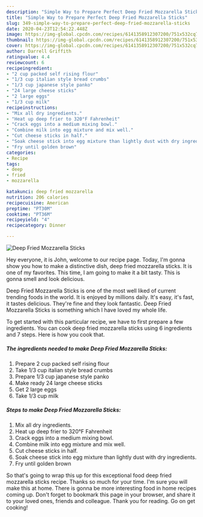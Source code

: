 ```yaml
---
description: "Simple Way to Prepare Perfect Deep Fried Mozzarella Sticks"
title: "Simple Way to Prepare Perfect Deep Fried Mozzarella Sticks"
slug: 349-simple-way-to-prepare-perfect-deep-fried-mozzarella-sticks
date: 2020-04-23T12:54:22.448Z
image: https://img-global.cpcdn.com/recipes/6141358912307200/751x532cq70/deep-fried-mozzarella-sticks-recipe-main-photo.jpg
thumbnail: https://img-global.cpcdn.com/recipes/6141358912307200/751x532cq70/deep-fried-mozzarella-sticks-recipe-main-photo.jpg
cover: https://img-global.cpcdn.com/recipes/6141358912307200/751x532cq70/deep-fried-mozzarella-sticks-recipe-main-photo.jpg
author: Darrell Griffith
ratingvalue: 4.4
reviewcount: 6
recipeingredient:
- "2 cup packed self rising flour"
- "1/3 cup italian style bread crumbs"
- "1/3 cup japanese style panko"
- "24 large cheese sticks"
- "2 large eggs"
- "1/3 cup milk"
recipeinstructions:
- "Mix all dry ingredients."
- "Heat up deep frier to 320°F Fahrenheit"
- "Crack eggs into a medium mixing bowl."
- "Combine milk into egg mixture and mix well."
- "Cut cheese sticks in half."
- "Soak cheese stick into egg mixture than lightly dust with dry ingredients."
- "Fry until golden brown"
categories:
- Recipe
tags:
- deep
- fried
- mozzarella

katakunci: deep fried mozzarella 
nutrition: 206 calories
recipecuisine: American
preptime: "PT30M"
cooktime: "PT36M"
recipeyield: "4"
recipecategory: Dinner

---
```



![Deep Fried Mozzarella Sticks](https://img-global.cpcdn.com/recipes/6141358912307200/751x532cq70/deep-fried-mozzarella-sticks-recipe-main-photo.jpg)

Hey everyone, it is John, welcome to our recipe page. Today, I'm gonna show you how to make a distinctive dish, deep fried mozzarella sticks. It is one of my favorites. This time, I am going to make it a bit tasty. This is gonna smell and look delicious.

Deep Fried Mozzarella Sticks is one of the most well liked of current trending foods in the world. It is enjoyed by millions daily. It's easy, it's fast, it tastes delicious. They're fine and they look fantastic. Deep Fried Mozzarella Sticks is something which I have loved my whole life.




To get started with this particular recipe, we have to first prepare a few ingredients. You can cook deep fried mozzarella sticks using 6 ingredients and 7 steps. Here is how you cook that.

<!--inarticleads1-->

##### The ingredients needed to make Deep Fried Mozzarella Sticks:

1. Prepare 2 cup packed self rising flour
1. Take 1/3 cup italian style bread crumbs
1. Prepare 1/3 cup japanese style panko
1. Make ready 24 large cheese sticks
1. Get 2 large eggs
1. Take 1/3 cup milk




<!--inarticleads2-->

##### Steps to make Deep Fried Mozzarella Sticks:

1. Mix all dry ingredients.
1. Heat up deep frier to 320°F Fahrenheit
1. Crack eggs into a medium mixing bowl.
1. Combine milk into egg mixture and mix well.
1. Cut cheese sticks in half.
1. Soak cheese stick into egg mixture than lightly dust with dry ingredients.
1. Fry until golden brown




So that's going to wrap this up for this exceptional food deep fried mozzarella sticks recipe. Thanks so much for your time. I'm sure you will make this at home. There is gonna be more interesting food in home recipes coming up. Don't forget to bookmark this page in your browser, and share it to your loved ones, friends and colleague. Thank you for reading. Go on get cooking!
